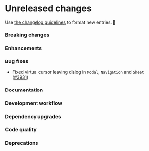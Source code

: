 # Unreleased changes

Use [the changelog guidelines](https://git.io/polaris-changelog-guidelines) to format new entries. 💜

### Breaking changes

### Enhancements

### Bug fixes

- Fixed virtual cursor leaving dialog in `Modal`, `Navigation` and `Sheet` ([#3931](https://github.com/Shopify/polaris-react/pull/3931))

### Documentation

### Development workflow

### Dependency upgrades

### Code quality

### Deprecations
